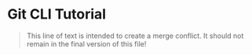 # Git CLI Tutorial

> This line of text is intended to create a merge conflict. It should not remain in the final version of this file!
